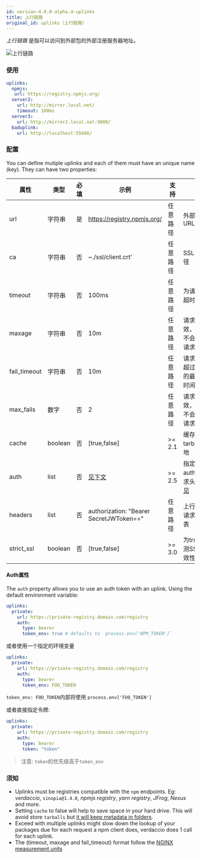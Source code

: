 ```yaml
---
id: version-4.0.0-alpha.4-uplinks
title: 上行链路
original_id: uplinks（上行链路）
---
```

*上行链路* 是指可以访问到外部包的外部注册服务器地址。

![上行链路](https://user-images.githubusercontent.com/558752/52976233-fb0e3980-33c8-11e9-8eea-5415e6018144.png)

### 使用

```yaml
uplinks:
  npmjs:
   url: https://registry.npmjs.org/
  server2:
    url: http://mirror.local.net/
    timeout: 100ms
  server3:
    url: http://mirror2.local.net:9000/
  baduplink:
    url: http://localhost:55666/
```

### 配置

You can define mutiple uplinks and each of them must have an unique name (key). They can have two properties:

| 属性           | 类型      | 必填 | 示例                                      | 支持     | 描述                                                                                                          | 默认值   |
| ------------ | ------- | -- | --------------------------------------- | ------ | ----------------------------------------------------------------------------------------------------------- | ----- |
| url          | 字符串     | 是  | https://registry.npmjs.org/             | 任意路径   | 外部注册服务器URL                                                                                                  | npmjs |
| ca           | 字符串     | 否  | ~./ssl/client.crt'                      | 任意路径   | SSL证书文件路径                                                                                                   | 无默认值  |
| timeout      | 字符串     | 否  | 100ms                                   | 任意路径   | 为请求设置新的超时时间                                                                                                 | 30s   |
| maxage       | 字符串     | 否  | 10m                                     | 任意路径   | 请求返回信息时效，在此时间内不会发起相同的请求                                                                                     | 2m    |
| fail_timeout | 字符串     | 否  | 10m                                     | 任意路径   | 请求在连续失败超过指定次数后的最长等待重试时间                                                                                     | 5m    |
| max_fails    | 数字      | 否  | 2                                       | 任意路径   | 请求返回信息时效，在此时间内不会发起相同的请求                                                                                     | 2     |
| cache        | boolean | 否  | [true,false]                            | >= 2.1 | 缓存下载的远程tarball文件到本地                                                                                         | true  |
| auth         | list    | 否  | [见下文](uplinks.md#auth-property)         | >= 2.5 | 指定“授权authorization”请求头的内容 [详情见](http://blog.npmjs.org/post/118393368555/deploying-with-npm-private-modules) | 禁用    |
| headers      | list    | 否  | authorization: "Bearer SecretJWToken==" | 任意路径   | 上行链路请求的请求头header列表                                                                                          | 禁用    |
| strict_ssl   | boolean | 否  | [true,false]                            | >= 3.0 | 为true时，会检测SSL证书的有效性                                                                                         | true  |

#### Auth属性

The `auth` property allows you to use an auth token with an uplink. Using the default environment variable:

```yaml
uplinks:
  private:
    url: https://private-registry.domain.com/registry
    auth:
      type: bearer
      token_env: true # defaults to `process.env['NPM_TOKEN']`
```

或者使用一个指定的环境变量

```yaml
uplinks:
  private:
    url: https://private-registry.domain.com/registry
    auth:
      type: bearer
      token_env: FOO_TOKEN
```

`token_env: FOO_TOKEN`内部将使用 `process.env['FOO_TOKEN']`

或者直接指定令牌:

```yaml
uplinks:
  private:
    url: https://private-registry.domain.com/registry
    auth:
      type: bearer
      token: "token"
```

> 注意: `token`的优先级高于`token_env`

### 须知

* Uplinks must be registries compatible with the `npm` endpoints. Eg: *verdaccio*, `sinopia@1.4.0`, *npmjs registry*, *yarn registry*, *JFrog*, *Nexus* and more.
* Setting `cache` to false will help to save space in your hard drive. This will avoid store `tarballs` but [it will keep metadata in folders](https://github.com/verdaccio/verdaccio/issues/391).
* Exceed with multiple uplinks might slow down the lookup of your packages due for each request a npm client does, verdaccio does 1 call for each uplink.
* The (timeout, maxage and fail_timeout) format follow the [NGINX measurement units](http://nginx.org/en/docs/syntax.html)